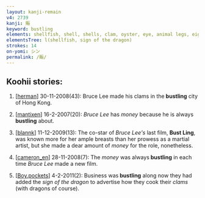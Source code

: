 ```yaml
---
layout: kanji-remain
v4: 2739
kanji: 賑
keyword: bustling
elements: shellfish, shell, shells, clam, oyster, eye, animal legs, eight, sign of the dragon, cliff, two, hairpin, safety-pin
elementsTree: l(shellfish, sign of the dragon)
strokes: 14
on-yomi: シン
permalink: /賑/
---
```


## Koohii stories: 

1) [<a href="http://kanji.koohii.com/profile/herman">herman</a>] 30-11-2008(43): Bruce Lee made his clams in the<strong> bustling</strong> city of Hong Kong.

2) [<a href="http://kanji.koohii.com/profile/mantixen">mantixen</a>] 16-2-2007(20): <em>Bruce Lee</em> has <em>money</em> because he is always<strong> bustling</strong> about.

3) [<a href="http://kanji.koohii.com/profile/blannk">blannk</a>] 11-12-2009(13): The co-star of <em>Bruce Lee&#039;s</em> last film, <strong>Bust Ling</strong>, was known more for her ample breasts than her prowess as a martial artist, but she made a dear amount of <em>money</em> for the role, nonetheless.

4) [<a href="http://kanji.koohii.com/profile/cameron_en">cameron_en</a>] 28-11-2008(7): The <em>money</em> was always<strong> bustling</strong> in each time <em>Bruce Lee</em> made a new film.

5) [<a href="http://kanji.koohii.com/profile/Boy.pockets">Boy.pockets</a>] 4-2-2011(2): Business was<strong> bustling</strong> along now they had added the <em>sign of the dragon</em> to advertise how they cook their <em>clams</em> (with dragons of course).

